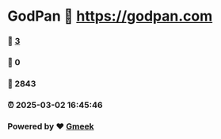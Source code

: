 # GodPan :link: https://godpan.com 
### :page_facing_up: [3](https://godpan.com/tag.html) 
### :speech_balloon: 0 
### :hibiscus: 2843 
### :alarm_clock: 2025-03-02 16:45:46 
### Powered by :heart: [Gmeek](https://github.com/Meekdai/Gmeek)
